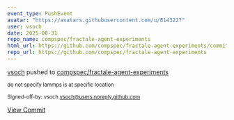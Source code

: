 ```yaml
---
event_type: PushEvent
avatar: "https://avatars.githubusercontent.com/u/814322?"
user: vsoch
date: 2025-08-31
repo_name: compspec/fractale-agent-experiments
html_url: https://github.com/compspec/fractale-agent-experiments/commit/789bc303aff5bcbacbb4c8d0231790c58fb69cc2
repo_url: https://github.com/compspec/fractale-agent-experiments
---
```


<a href='https://github.com/vsoch' target='_blank'>vsoch</a> pushed to <a href='https://github.com/compspec/fractale-agent-experiments' target='_blank'>compspec/fractale-agent-experiments</a>

<small>do not specify lammps is at specific location

Signed-off-by: vsoch <vsoch@users.noreply.github.com></small>

<a href='https://github.com/compspec/fractale-agent-experiments/commit/789bc303aff5bcbacbb4c8d0231790c58fb69cc2' target='_blank'>View Commit</a>
